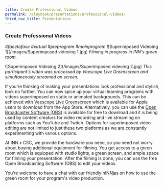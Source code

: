```yaml
---
title: Create Professional Videos 
permalink: /playbook/presentations/professional-videos/
third_nav_title: Presentations
---
```

### Create Professional Videos
*#facetoface #virtual #preprogram #mainprogram*
![Superimposed Videoing 1](/images/Superimposed videoing 1.jpg)
*Filming in progress in INN's green room.*  

![Superimposed Videoing 2](/images/Superimposed videoing 2.jpg)
*This participant's video was processed by Veescope Live Greenscreen and simultaneously streamed on screen.*

If you're thinking of making your presentations look professional and stylish, look no further. You can now spice up your virtual learning programs with videos superimposed on static or animated backgrounds. This can be achieved with [Veescope Live Greenscreen](http://www.dvdxdv.com/NewFolderLookSite/VeeScope/iOS/) which is available for Apple users to download from the App Store. Alternatively, you can use the [Open Broadcaster Software (OBS)](https://obsproject.com/) is available for free to download and it is being used by content creators for video recording and live streaming on platforms such as YouTube and Twitch. Options for superimposed video editing are not limited to just these two platforms as we are constantly experimenting with various options.  

At INN x CSC, we provide the hardware you need, so you need not worry about buying additional equipment for filming. You get access to a green room which is equipped with studio lights, a green screen, and ample space for filming your presentation. After the filming is done, you can use the free Open Broadcasting Software (OBS) to edit your videos.

You're welcome to have a chat with our friendly nINNjas on how to use the green room for your program's video production. 
